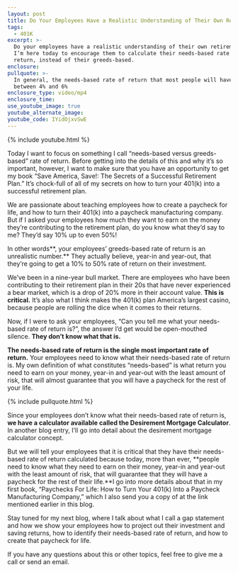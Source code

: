 ```yaml
---
layout: post
title: Do Your Employees Have a Realistic Understanding of Their Own Retirement Plan?
tags:
  - 401K
excerpt: >-
  Do your employees have a realistic understanding of their own retirement plan?
  I’m here today to encourage them to calculate their needs-based rate of
  return, instead of their greeds-based.
enclosure:
pullquote: >-
  In general, the needs-based rate of return that most people will have will be
  between 4% and 6%
enclosure_type: video/mp4
enclosure_time:
use_youtube_image: true
youtube_alternate_image:
youtube_code: IYidOjxvSwE
---
```



{% include youtube.html %}

Today I want to focus on something I call “needs-based versus greeds-based” rate of return. Before getting into the details of this and why it’s so important, however, I want to make sure that you have an opportunity to get my book “Save America, Save!: The Secrets of a Successful Retirement Plan.” It’s chock-full of all of my secrets on how to turn your 401(k) into a successful retirement plan.

We are passionate about teaching employees how to create a paycheck for life, and how to turn their 401(k) into a paycheck manufacturing company. But if I asked your employees how much they want to earn on the money they’re contributing to the retirement plan, do you know what they’d say to me? They’d say 10% up to even 50%!

In other words**, your employees’ greeds-based rate of return is an unrealistic number.** They actually believe, year-in and year-out, that they’re going to get a 10% to 50% rate of return on their investment.

We’ve been in a nine-year bull market. There are employees who have been contributing to their retirement plan in their 20s that have never experienced a bear market, which is a drop of 20% more in their account value. **This is critical.** It’s also what I think makes the 401(k) plan America’s largest casino, because people are rolling the dice when it comes to their returns.&nbsp;

Now, if I were to ask your employees, “Can you tell me what your needs-based rate of return is?”, the answer I’d get would be open-mouthed silence. **They don’t know what that is.**

**The needs-based rate of return is the single most important rate of return.** Your employees need to know what their needs-based rate of return is. My own definition of what constitutes “needs-based” is what return you need to earn on your money, year-in and year-out with the least amount of risk, that will almost guarantee that you will have a paycheck for the rest of your life.&nbsp;

{% include pullquote.html %}

Since your employees don’t know what their needs-based rate of return is, **we have a calculator available called the Desirement Mortgage Calculator**. In another blog entry, I’ll go into detail about the desirement mortgage calculator concept.&nbsp;

But we will tell your employees that it is critical that they have their needs-based rate of return calculated because today, more than ever, **people need to know what they need to earn on their money, year-in and year-out with the least amount of risk, that will guarantee that they will have a paycheck for the rest of their life.**I go into more details about that in my first book, “Paychecks For Life: How to Turn Your 401(k) Into a Paycheck Manufacturing Company,” which I also send you a copy of at the link mentioned earlier in this blog.&nbsp;

Stay tuned for my next blog, where I talk about what I call a gap statement and how we show your employees how to project out their investment and saving returns, how to identify their needs-based rate of return, and how to create that paycheck for life.&nbsp;

If you have any questions about this or other topics, feel free to give me a call or send an email.&nbsp;

&nbsp;